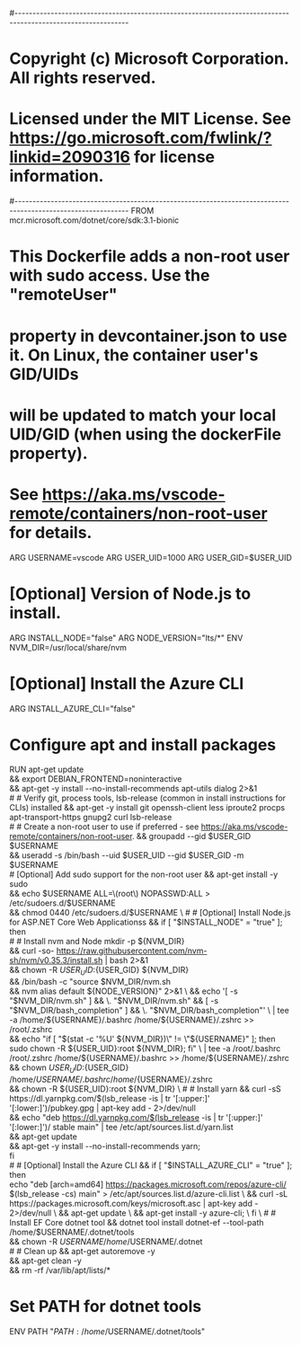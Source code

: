 
#-------------------------------------------------------------------------------------------------------------
# Copyright (c) Microsoft Corporation. All rights reserved.
# Licensed under the MIT License. See https://go.microsoft.com/fwlink/?linkid=2090316 for license information.
#-------------------------------------------------------------------------------------------------------------
FROM mcr.microsoft.com/dotnet/core/sdk:3.1-bionic

# This Dockerfile adds a non-root user with sudo access. Use the "remoteUser"
# property in devcontainer.json to use it. On Linux, the container user's GID/UIDs
# will be updated to match your local UID/GID (when using the dockerFile property).
# See https://aka.ms/vscode-remote/containers/non-root-user for details.
ARG USERNAME=vscode
ARG USER_UID=1000
ARG USER_GID=$USER_UID

# [Optional] Version of Node.js to install.
ARG INSTALL_NODE="false"
ARG NODE_VERSION="lts/*"
ENV NVM_DIR=/usr/local/share/nvm

# [Optional] Install the Azure CLI
ARG INSTALL_AZURE_CLI="false"

# Configure apt and install packages
RUN apt-get update \
    && export DEBIAN_FRONTEND=noninteractive \
    && apt-get -y install --no-install-recommends apt-utils dialog 2>&1 \
    #
    # Verify git, process tools, lsb-release (common in install instructions for CLIs) installed
    && apt-get -y install git openssh-client less iproute2 procps apt-transport-https gnupg2 curl lsb-release \
    #
    # Create a non-root user to use if preferred - see https://aka.ms/vscode-remote/containers/non-root-user.
    && groupadd --gid $USER_GID $USERNAME \
    && useradd -s /bin/bash --uid $USER_UID --gid $USER_GID -m $USERNAME \
    # [Optional] Add sudo support for the non-root user
    && apt-get install -y sudo \
    && echo $USERNAME ALL=\(root\) NOPASSWD:ALL > /etc/sudoers.d/$USERNAME\
    && chmod 0440 /etc/sudoers.d/$USERNAME \
    #
    # [Optional] Install Node.js for ASP.NET Core Web Applicationss
    && if [ "$INSTALL_NODE" = "true" ]; then \
        #
        # Install nvm and Node
        mkdir -p ${NVM_DIR} \
        && curl -so- https://raw.githubusercontent.com/nvm-sh/nvm/v0.35.3/install.sh | bash 2>&1 \
        && chown -R ${USER_UID}:${USER_GID} ${NVM_DIR} \
        && /bin/bash -c "source $NVM_DIR/nvm.sh \
            && nvm alias default ${NODE_VERSION}" 2>&1 \
        && echo '[ -s "$NVM_DIR/nvm.sh" ] && \\. "$NVM_DIR/nvm.sh"  && [ -s "$NVM_DIR/bash_completion" ] && \\. "$NVM_DIR/bash_completion"' \
        | tee -a /home/${USERNAME}/.bashrc /home/${USERNAME}/.zshrc >> /root/.zshrc \
        && echo "if [ \"\$(stat -c '%U' ${NVM_DIR})\" != \"${USERNAME}\" ]; then sudo chown -R ${USER_UID}:root ${NVM_DIR}; fi" \
        | tee -a /root/.bashrc /root/.zshrc /home/${USERNAME}/.bashrc >> /home/${USERNAME}/.zshrc \
        && chown ${USER_UID}:${USER_GID} /home/${USERNAME}/.bashrc /home/${USERNAME}/.zshrc \
        && chown -R ${USER_UID}:root ${NVM_DIR} \
        #
        # Install yarn
        && curl -sS https://dl.yarnpkg.com/$(lsb_release -is | tr '[:upper:]' '[:lower:]')/pubkey.gpg | apt-key add - 2>/dev/null \
        && echo "deb https://dl.yarnpkg.com/$(lsb_release -is | tr '[:upper:]' '[:lower:]')/ stable main" | tee /etc/apt/sources.list.d/yarn.list \
        && apt-get update \
        && apt-get -y install --no-install-recommends yarn; \
    fi \
    #
    # [Optional] Install the Azure CLI
    && if [ "$INSTALL_AZURE_CLI" = "true" ]; then \
        echo "deb [arch=amd64] https://packages.microsoft.com/repos/azure-cli/ $(lsb_release -cs) main" > /etc/apt/sources.list.d/azure-cli.list \
        && curl -sL https://packages.microsoft.com/keys/microsoft.asc | apt-key add - 2>/dev/null \
        && apt-get update \
        && apt-get install -y azure-cli; \
    fi \
    #
    # Install EF Core dotnet tool
    && dotnet tool install dotnet-ef --tool-path /home/$USERNAME/.dotnet/tools \
    && chown -R $USERNAME /home/$USERNAME/.dotnet \
    #
    # Clean up
    && apt-get autoremove -y \
    && apt-get clean -y \
    && rm -rf /var/lib/apt/lists/*

# Set PATH for dotnet tools
ENV PATH "$PATH:/home/$USERNAME/.dotnet/tools"
